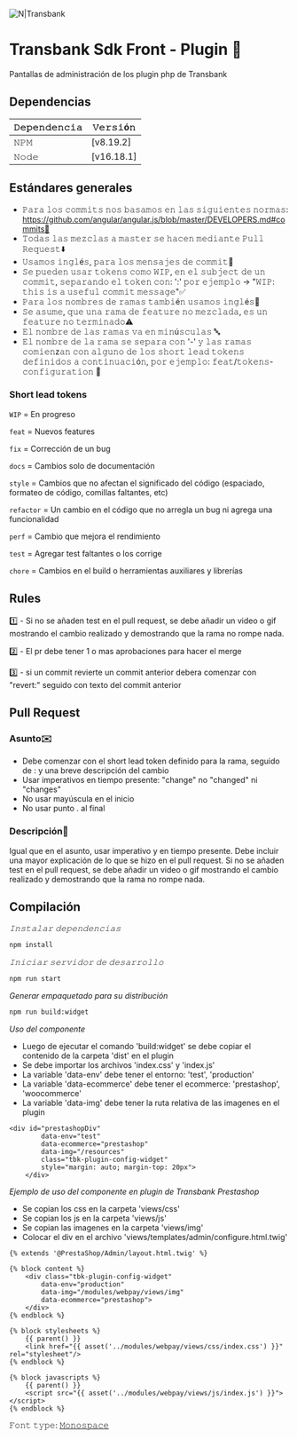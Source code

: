 ![N|Transbank](https://publico.transbank.cl/o/fragmentos-theme/images/logo_transbank_color.svg)
 # **Transbank Sdk Front - Plugin 📝**

Pantallas de administración de los plugin php de Transbank

## **Dependencias**

| 𝙳𝚎𝚙𝚎𝚗𝚍𝚎𝚗𝚌𝚒𝚊 | 𝚅𝚎𝚛𝚜𝚒ó𝚗 |
| ------ | ------ |
| 𝙽𝙿𝙼 | [v8.19.2] |
| 𝙽𝚘𝚍𝚎 | [v16.18.1] |

## **Estándares generales**

- 𝙿𝚊𝚛𝚊 𝚕𝚘𝚜 𝚌𝚘𝚖𝚖𝚒𝚝𝚜 𝚗𝚘𝚜 𝚋𝚊𝚜𝚊𝚖𝚘𝚜 𝚎𝚗 𝚕𝚊𝚜 𝚜𝚒𝚐𝚞𝚒𝚎𝚗𝚝𝚎𝚜 𝚗𝚘𝚛𝚖𝚊𝚜: https://github.com/angular/angular.js/blob/master/DEVELOPERS.md#commits👀
- 𝚃𝚘𝚍𝚊𝚜 𝚕𝚊𝚜 𝚖𝚎𝚣𝚌𝚕𝚊𝚜 𝚊 𝚖𝚊𝚜𝚝𝚎𝚛 𝚜𝚎 𝚑𝚊𝚌𝚎𝚗 𝚖𝚎𝚍𝚒𝚊𝚗𝚝𝚎 𝙿𝚞𝚕𝚕 𝚁𝚎𝚚𝚞𝚎𝚜𝚝⬇️
- 𝚄𝚜𝚊𝚖𝚘𝚜 𝚒𝚗𝚐𝚕é𝚜, 𝚙𝚊𝚛𝚊 𝚕𝚘𝚜 𝚖𝚎𝚗𝚜𝚊𝚓𝚎𝚜 𝚍𝚎 𝚌𝚘𝚖𝚖𝚒𝚝💬
- 𝚂𝚎 𝚙𝚞𝚎𝚍𝚎𝚗 𝚞𝚜𝚊𝚛 𝚝𝚘𝚔𝚎𝚗𝚜 𝚌𝚘𝚖𝚘 𝚆𝙸𝙿, 𝚎𝚗 𝚎𝚕 𝚜𝚞𝚋𝚓𝚎𝚌𝚝 𝚍𝚎 𝚞𝚗 𝚌𝚘𝚖𝚖𝚒𝚝, 𝚜𝚎𝚙𝚊𝚛𝚊𝚗𝚍𝚘 𝚎𝚕 𝚝𝚘𝚔𝚎𝚗 𝚌𝚘𝚗: ':' 𝚙𝚘𝚛 𝚎𝚓𝚎𝚖𝚙𝚕𝚘 -> "𝚆𝙸𝙿: 𝚝𝚑𝚒𝚜 𝚒𝚜 𝚊 𝚞𝚜𝚎𝚏𝚞𝚕 𝚌𝚘𝚖𝚖𝚒𝚝 𝚖𝚎𝚜𝚜𝚊𝚐𝚎"✅
- 𝙿𝚊𝚛𝚊 𝚕𝚘𝚜 𝚗𝚘𝚖𝚋𝚛𝚎𝚜 𝚍𝚎 𝚛𝚊𝚖𝚊𝚜 𝚝𝚊𝚖𝚋𝚒é𝚗 𝚞𝚜𝚊𝚖𝚘𝚜 𝚒𝚗𝚐𝚕é𝚜💬
- 𝚂𝚎 𝚊𝚜𝚞𝚖𝚎, 𝚚𝚞𝚎 𝚞𝚗𝚊 𝚛𝚊𝚖𝚊 𝚍𝚎 𝚏𝚎𝚊𝚝𝚞𝚛𝚎 𝚗𝚘 𝚖𝚎𝚣𝚌𝚕𝚊𝚍𝚊, 𝚎𝚜 𝚞𝚗 𝚏𝚎𝚊𝚝𝚞𝚛𝚎 𝚗𝚘 𝚝𝚎𝚛𝚖𝚒𝚗𝚊𝚍𝚘⚠️
- 𝙴𝚕 𝚗𝚘𝚖𝚋𝚛𝚎 𝚍𝚎 𝚕𝚊𝚜 𝚛𝚊𝚖𝚊𝚜 𝚟𝚊 𝚎𝚗 𝚖𝚒𝚗ú𝚜𝚌𝚞𝚕𝚊𝚜 🔤
- 𝙴𝚕 𝚗𝚘𝚖𝚋𝚛𝚎 𝚍𝚎 𝚕𝚊 𝚛𝚊𝚖𝚊 𝚜𝚎 𝚜𝚎𝚙𝚊𝚛𝚊 𝚌𝚘𝚗 '-' 𝚢 𝚕𝚊𝚜 𝚛𝚊𝚖𝚊𝚜 𝚌𝚘𝚖𝚒𝚎𝚗z𝚊𝚗 𝚌𝚘𝚗 𝚊𝚕𝚐𝚞𝚗𝚘 𝚍𝚎 𝚕𝚘𝚜 𝚜𝚑𝚘𝚛𝚝 𝚕𝚎𝚊𝚍 𝚝𝚘𝚔𝚎𝚗𝚜 𝚍𝚎𝚏𝚒𝚗𝚒𝚍𝚘𝚜 𝚊 𝚌𝚘𝚗𝚝𝚒𝚗𝚞𝚊𝚌𝚒ó𝚗, 𝚙𝚘𝚛 𝚎𝚓𝚎𝚖𝚙𝚕𝚘: 𝚏𝚎𝚊𝚝/𝚝𝚘𝚔𝚎𝚗𝚜-𝚌𝚘𝚗𝚏𝚒𝚐𝚞𝚛𝚊𝚝𝚒𝚘𝚗 🌿

### **Short lead tokens**

`WIP` = En progreso

`feat` = Nuevos features

`fix` = Corrección de un bug

`docs` = Cambios solo de documentación

`style` = Cambios que no afectan el significado del código (espaciado, formateo de código, comillas faltantes, etc)

`refactor` = Un cambio en el código que no arregla un bug ni agrega una funcionalidad

`perf` = Cambio que mejora el rendimiento

`test` = Agregar test faltantes o los corrige

`chore` = Cambios en el build o herramientas auxiliares y librerías


## **Rules**

1️⃣ -  Si no se añaden test en el pull request, se debe añadir un video o gif mostrando el cambio realizado y demostrando que la rama no rompe nada.

2️⃣ -  El pr debe tener 1 o mas aprobaciones para hacer el merge

3️⃣ - si un commit revierte  un commit anterior debera comenzar con "revert:" seguido con texto del commit anterior

## **Pull Request**

### Asunto✉️

- Debe comenzar con el short lead token definido para la rama, seguido de : y una breve descripción del cambio
- Usar imperativos en tiempo presente: "change" no "changed" ni "changes"
- No usar mayúscula en el inicio
- No usar punto . al final

### Descripción📃

Igual que en el asunto, usar imperativo y en tiempo presente. Debe incluir una mayor explicación de
lo que se hizo en el pull request. Si no se añaden test en el pull request, se debe añadir un video
o gif mostrando el cambio realizado y demostrando que la rama no rompe nada.

## **Compilación**
_𝙸𝚗𝚜𝚝𝚊𝚕𝚊𝚛 𝚍𝚎𝚙𝚎𝚗𝚍𝚎𝚗𝚌𝚒𝚊𝚜_
```sh
npm install
```
_𝙸𝚗𝚒𝚌𝚒𝚊𝚛 𝚜𝚎𝚛𝚟𝚒𝚍𝚘𝚛 𝚍𝚎 𝚍𝚎𝚜𝚊𝚛𝚛𝚘𝚕𝚕𝚘_
```sh
npm run start
```

_Generar empaquetado para su distribución_
```sh
npm run build:widget
```

_Uso del componente_

- Luego de ejecutar el comando 'build:widget' se debe copiar el contenido de la carpeta 'dist' en el
  plugin 
- Se debe importar los archivos 'index.css' y 'index.js'
- La variable 'data-env' debe tener el entorno: 'test', 'production'
- La variable 'data-ecommerce' debe tener el ecommerce: 'prestashop', 'woocommerce'
- La variable 'data-img' debe tener la ruta relativa de las imagenes en el plugin

```
<div id="prestashopDiv" 
        data-env="test" 
        data-ecommerce="prestashop" 
        data-img="/resources"
        class="tbk-plugin-config-widget" 
        style="margin: auto; margin-top: 20px">
    </div>
```

_Ejemplo de uso del componente en plugin de Transbank Prestashop_

- Se copian los css en la carpeta 'views/css'
- Se copian los js en la carpeta 'views/js'
- Se copian las imagenes en la carpeta 'views/img'
- Colocar el div en el archivo 'views/templates/admin/configure.html.twig'

```
{% extends '@PrestaShop/Admin/layout.html.twig' %}

{% block content %}
    <div class="tbk-plugin-config-widget"
        data-env="production"
        data-img="/modules/webpay/views/img"
        data-ecommerce="prestashop">
    </div>
{% endblock %}

{% block stylesheets %}
    {{ parent() }}
    <link href="{{ asset('../modules/webpay/views/css/index.css') }}" rel="stylesheet"/>
{% endblock %}

{% block javascripts %}
    {{ parent() }}
    <script src="{{ asset('../modules/webpay/views/js/index.js') }}"></script>
{% endblock %}
```


𝙵𝚘𝚗𝚝 𝚝𝚢𝚙𝚎: [𝙼𝚘𝚗𝚘𝚜𝚙𝚊𝚌𝚎](https://tools.picsart.com/text/font-generator/fancy/)
